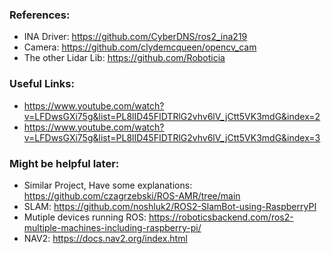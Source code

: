 ### References:
- INA Driver: https://github.com/CyberDNS/ros2_ina219
- Camera: https://github.com/clydemcqueen/opencv_cam
- The other Lidar Lib: https://github.com/Roboticia

### Useful Links:
- https://www.youtube.com/watch?v=LFDwsGXi75g&list=PL8lID45FIDTRlG2vhv6lV_jCtt5VK3mdG&index=2
- https://www.youtube.com/watch?v=LFDwsGXi75g&list=PL8lID45FIDTRlG2vhv6lV_jCtt5VK3mdG&index=3

### Might be helpful later: 
- Similar Project, Have some explanations: https://github.com/czagrzebski/ROS-AMR/tree/main
- SLAM: https://github.com/noshluk2/ROS2-SlamBot-using-RaspberryPI
- Mutiple devices running ROS: https://roboticsbackend.com/ros2-multiple-machines-including-raspberry-pi/
- NAV2: https://docs.nav2.org/index.html
